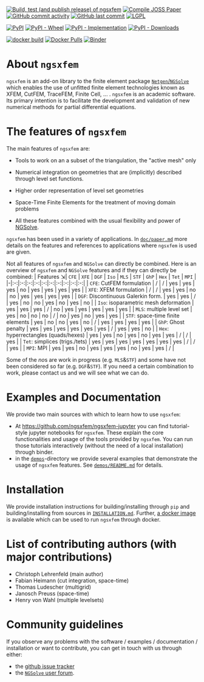 [![Build, test (and publish release) of ngsxfem](https://github.com/ngsxfem/ngsxfem/actions/workflows/build-and-test-ngsxfem.yml/badge.svg)](https://github.com/ngsxfem/ngsxfem/actions/workflows/build-and-test-ngsxfem.yml) [![Compile JOSS Paper](https://github.com/ngsxfem/ngsxfem/actions/workflows/paper-workflow.yml/badge.svg)](https://github.com/ngsxfem/ngsxfem/actions/workflows/paper-workflow.yml) [![GitHub commit activity](https://img.shields.io/github/commit-activity/y/ngsxfem/ngsxfem)](https://github.com/ngsxfem/ngsxfem) 
[![GitHub last commit](https://img.shields.io/github/last-commit/ngsxfem/ngsxfem)](https://github.com/ngsxfem/ngsxfem) 
[![LGPL](https://img.shields.io/github/license/ngsxfem/ngsxfem)](https://github.com/ngsxfem/ngsxfem/blob/release/LICENSE)


[![PyPI](https://img.shields.io/pypi/v/xfem?color=blue&label=latest%20PyPI%20version)](https://pypi.org/project/xfem/)
[![PyPI - Wheel](https://img.shields.io/pypi/wheel/xfem)](https://pypi.org/project/xfem/)
[![PyPI - Implementation](https://img.shields.io/pypi/implementation/xfem)](https://pypi.org/project/xfem/)
[![PyPI - Downloads](https://img.shields.io/pypi/dm/xfem?color=green&label=PyPI%20downloads)](https://pypi.org/project/xfem/)

[![docker build](https://img.shields.io/docker/cloud/build/ngsxfem/ngsxfem)](https://hub.docker.com/repository/docker/ngsxfem/ngsxfem) 
[![Docker Pulls](https://img.shields.io/docker/pulls/ngsxfem/ngsxfem)](https://hub.docker.com/repository/docker/ngsxfem/ngsxfem) 
[![Binder](https://mybinder.org/badge_logo.svg)](https://mybinder.org/v2/gh/ngsxfem/ngsxfem-jupyter/HEAD?filepath=tutorials.ipynb)

# About `ngsxfem`

`ngsxfem` is an add-on library to the finite element package [`Netgen`/`NGSolve`](https://ngsolve.org) which enables the use of unfitted finite element technologies known as XFEM, CutFEM, TraceFEM, Finite Cell, ... . `ngsxfem` is an academic software. Its primary intention is to facilitate the development and validation of new numerical methods for partial differential equations.

# The features of `ngsxfem`

The main features of `ngsxfem` are:

* Tools to work on an a subset of the triangulation, the \"active mesh\" only

* Numerical integration on geometries that are (implicitly) described through level set functions.

* Higher order representation of level set geometries

* Space-Time Finite Elements for the treatment of moving domain problems

* All these features combined with the usual flexibility and power of [NGSolve](https://ngsolve.org).

`ngsxfem` has been used in a variety of applications. In [`doc/paper.md`](doc/paper.md) more details on the features and references to applications where `ngsxfem` is used are given.

Not all features of `ngsxfem` and `NGSolve` can directly be combined. Here is an overview of `ngsxfem` and `NGSolve` features and if they can directly be combined:
| Features ⇲| `CFE` | `XFE` | `DGF` | `Iso` | `MLS` | `STF` | `GhP` | `Hex` | `Tet` | `MPI` |
|-|:-:|:-:|:-:|:-:|:-:|:-:|:-:|:-:|:-:|:-:|
| `CFE`: CutFEM formulation | / | / | yes | yes | yes | no | yes | yes | yes | yes |
| `XFE`: XFEM formulation | / | / | yes | yes | no | no | yes | yes | yes | yes |
| `DGF`: Discontinuous Galerkin form. | yes | yes | / | yes | no | no | yes | no | yes | no |
| `Iso`: isoparametric mesh deformation | yes | yes | yes | / | no | yes | yes | yes | yes | yes |
| `MLS`: multiple level set | yes | no | no | no | / | no | yes | no | yes | yes |
| `STF`: space-time finite elements | yes | no | no | yes | no | / | yes | yes | yes | yes |
| `GhP`: Ghost penalty | yes | yes | yes | yes | yes | yes | / | yes | yes | no |
| `Hex`: hyperrectangles (quads/hexes) | yes | yes | no | yes | no | yes | yes | / | / | yes |
| `Tet`: simplices (trigs./tets) | yes | yes | yes | yes | yes | yes | yes | / | / | yes |
| `MPI`: MPI | yes | yes | no | yes | yes | yes | no | yes | yes | / |

Some of the *no*s are work in progress (e.g. `MLS`&`STF`) and some have not been considered so far (e.g. `DGF`&`STF`). If you need a certain combination to work, please contact us and we will see what we can do. 

# Examples and Documentation

We provide two main sources with which to learn how to use `ngsxfem`:
 * At <https://github.com/ngsxfem/ngsxfem-jupyter> you can find tutorial-style jupyter notebooks for `ngsxfem`. These explain the core functionalities and usage of the tools provided by `ngsxfem`. You can run those tutorials interactively (without the need of a local installation) through binder. 
 * in the [`demos`](./demos)-directory we provide several examples that demonstrate the usage of `ngsxfem` features. See [`demos/README.md`](demos/README.md) for details.

 # Installation
 We provide installation instructions for building/installing through `pip` and building/installing from sources in [`INSTALLATION.md`](INSTALLATION.md). Further, [a docker image](https://hub.docker.com/r/schruste/ngsxfem) is available which can be used to run `ngsxfem` through docker.

# List of contributing authors (with major contributions)

-   Christoph Lehrenfeld (main author)
-   Fabian Heimann (cut integration, space-time)
-   Thomas Ludescher (multigrid)
-   Janosch Preuss (space-time)
-   Henry von Wahl (multiple levelsets)

# Community guidelines
If you observe any problems with the software / examples / documentation / installation or want to contribute, you can get in touch with us through either:
 * the [github issue tracker](https://github.com/ngsxfem/ngsxfem/issues) 
 * the [`NGSolve` user forum](https://ngsolve.org/forum/index).
